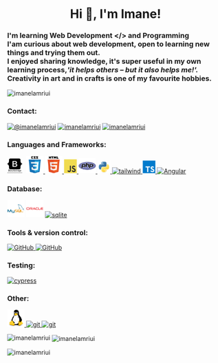 <h1 align="center">Hi 👋, I'm Imane!</h1>
<h3>I'm learning Web Development <</>/> and Programming<br>I'am curious about web development, open to learning new things and trying them out.<br>I enjoyed sharing knowledge, it's super useful in my own learning process,<i>'it helps others – but it also helps me!'.</i><br>Creativity in art and in crafts is one of my favourite hobbies.
</h3>

<p align="left"> <img
        src="https://komarev.com/ghpvc/?username=imanelamriui&label=Profile%20views&color=0e75b6&style=flat"
        alt="imanelamriui" /> </p>

<h3 align="left">Contact:</h3>
<p align="left">
    <a href="https://codepen.io/imanelamriui" target=""><img align="center"
            src="https://raw.githubusercontent.com/rahuldkjain/github-profile-readme-generator/master/src/images/icons/Social/codepen.svg"
            alt="@imanelamriui" height="30" width="40" /></a>
    <a href="https://twitter.com/imanelamriui" target="blank"><img align="center"
            src="https://raw.githubusercontent.com/rahuldkjain/github-profile-readme-generator/master/src/images/icons/Social/twitter.svg"
            alt="imanelamriui" height="25" width="30" /></a>
    <a href="mailto:ilamriui@gmail.com" target="blank"><img align="center"
            src="https://graffica.info/wp-content/uploads/2021/06/gmail-google-logo-rebrand-workspace-design_dezeen_2364_col_0-750x422.webp"
            alt="imanelamriui" height="30" width="40" /></a>
</p>

<h3 align="left">Languages and Frameworks:</h3>
<p align="left"> <a href="https://getbootstrap.com" target="" rel="noreferrer"> <img
            src="https://raw.githubusercontent.com/devicons/devicon/master/icons/bootstrap/bootstrap-plain-wordmark.svg"
            alt="bootstrap" width="35" height="32" style="margin-right: 5px; border-bottom: solid lightgray;"/></a> <a href="https://www.w3schools.com/css/" target=""
        rel="noreferrer"> <img
            src="https://raw.githubusercontent.com/devicons/devicon/master/icons/css3/css3-original-wordmark.svg"
            alt="css3" width="40" height="40"/> </a> <a href="https://www.w3.org/html/" target=""
        rel="noreferrer"> <img
            src="https://raw.githubusercontent.com/devicons/devicon/master/icons/html5/html5-original-wordmark.svg"
            alt="html5" width="40" height="40"/> </a> <a href="https://developer.mozilla.org/en-US/docs/Web/JavaScript"
        target="" rel="noreferrer"> <img
            src="https://raw.githubusercontent.com/devicons/devicon/master/icons/javascript/javascript-original.svg"
            alt="javascript" width="30" height="33"/> </a> <a href="https://www.php.net" target="_blank" rel="noreferrer">
        <img src="https://raw.githubusercontent.com/devicons/devicon/master/icons/php/php-original.svg" alt="php"
            width="40" height="35"/> </a> <a href="https://www.python.org" target="_blank" rel="noreferrer"> <img
            src="https://raw.githubusercontent.com/devicons/devicon/master/icons/python/python-original.svg"
            alt="python" width="30" height="30"/> </a> <a href="https://jestjs.io" target="_blank" rel="noreferrer"><a
            href="https://tailwindcss.com/" target="" rel="noreferrer"> <img
                src="https://www.vectorlogo.zone/logos/tailwindcss/tailwindcss-icon.svg" alt="tailwind" width="40"
                height="40"/> </a> <a href="https://www.typescriptlang.org/" target="" rel="noreferrer"> <img
                src="https://raw.githubusercontent.com/devicons/devicon/master/icons/typescript/typescript-original.svg"
                alt="typescript" width="30" height="30"/> </a>  <a href="https://angular.io/"><img src="https://www.vectorlogo.zone/logos/angular/angular-icon.svg"  alt="Angular" width="30" height="30"></a></p>

<h3>Database:</h3>
<p><a href="https://www.mysql.com/" target="" rel="noreferrer"> <img
            src="https://raw.githubusercontent.com/devicons/devicon/master/icons/mysql/mysql-original-wordmark.svg"
            alt="mysql" width="40" height="40"/></a> <a href="https://www.oracle.com/" target="_blank" rel="noreferrer">
        <img src="https://raw.githubusercontent.com/devicons/devicon/master/icons/oracle/oracle-original.svg"
            alt="oracle" width="40" height="40"/></a> <a href="https://www.sqlite.org/" target="_blank" rel="noreferrer"> <img
            src="https://www.vectorlogo.zone/logos/sqlite/sqlite-icon.svg" alt="sqlite" width="40" height="40"/></a>
</p>
<h3>Tools & version control:</h3>
<p><a href="https://github.com" target="_blank" rel="noreferrer"> <img
            src="https://user-images.githubusercontent.com/25181517/192108374-8da61ba1-99ec-41d7-80b8-fb2f7c0a4948.png"
            alt="GitHub" width="35" height="35"/> </a> <a href="https://code.visualstudio.com/" target="" rel="noreferrer">
        <img src="https://user-images.githubusercontent.com/25181517/192108891-d86b6220-e232-423a-bf5f-90903e6887c3.png"
            alt="GitHub" width="30" height="30"/> </a> </p>


<h3>Testing:</h3>
<p><a  href="https://www.cypress.io/"  target="_blank" rel="noreferrer"><img src="https://user-images.githubusercontent.com/68279555/200387386-276c709f-380b-46cc-81fd-f292985927a8.png" alt="cypress" width="40" height="40"/> </a></p>

<h3>Other:</h3>
<p><a href="https://www.linux.org/" target="" rel="noreferrer"> <img
            src="https://raw.githubusercontent.com/devicons/devicon/master/icons/linux/linux-original.svg" alt="linux"
            width="40" height="40"/> </a><a href="https://git-scm.com/" target="" rel="noreferrer"> <img
            src="https://www.vectorlogo.zone/logos/git-scm/git-scm-icon.svg" alt="git" width="40" height="40"/> </a>
	<a href="https://firebase.google.com/" target="" rel="noreferrer"> <img
            src="https://www.vectorlogo.zone/logos/firebase/firebase-icon.svg" alt="git" width="40" height="40"/> </a>
</p>


<p><img align="left"
        src="https://github-readme-stats.vercel.app/api/top-langs?username=imanelamriui&show_icons=true&locale=en&layout=compact"
        alt="imanelamriui" /></p>

<p>&nbsp;<img align="center"
        src="https://github-readme-stats.vercel.app/api?username=imanelamriui&show_icons=true&locale=en"
        alt="imanelamriui" /></p>

<p><img align="center" src="https://github-readme-streak-stats.herokuapp.com/?user=imanelamriui&" alt="imanelamriui" />
</p>

	
